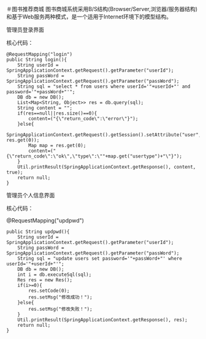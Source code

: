 ＃图书推荐商城
图书商城系统采用B/S结构(Browser/Server,浏览器/服务器结构)和基于Web服务两种模式，是一个适用于Internet环境下的模型结构。

管理员登录界面

核心代码：

	@RequestMapping("login")
	public String login(){
		String userId = SpringApplicationContext.getRequest().getParameter("userId");
		String passWord = SpringApplicationContext.getRequest().getParameter("passWord");
		String sql = "select * from users where userId='"+userId+"' and password='"+passWord+"'";
		DB db = new DB();
		List<Map<String, Object>> res = db.query(sql);
		String content = "";
		if(res==null||res.size()==0){
			content=("{\"return_code\":\"error\"}");
		}else{
			SpringApplicationContext.getRequest().getSession().setAttribute("user", res.get(0));
			Map map = res.get(0);
			content=("{\"return_code\":\"ok\",\"type\":\""+map.get("usertype")+"\"}");
		}
		Util.printResult(SpringApplicationContext.getResponse(), content, true);
		return null;
	}














管理员个人信息界面

核心代码：

@RequestMapping("updpwd")
	
	public String updpwd(){
		String userId = SpringApplicationContext.getRequest().getParameter("userId");
		String passWord = SpringApplicationContext.getRequest().getParameter("passWord");
		String sql = "update users set password='"+passWord+"' where userId='"+userId+"'";
		DB db = new DB();
		int i = db.executeSql(sql);
		Res res = new Res();
		if(i>=0){
			res.setCode(0);
			res.setMsg("修改成功！");
		}else{
			res.setMsg("修改失败！");
		}
		Util.printResult(SpringApplicationContext.getResponse(), res);
		return null;
	}

